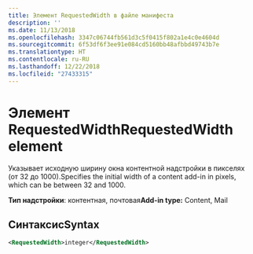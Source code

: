 ```yaml
---
title: Элемент RequestedWidth в файле манифеста
description: ''
ms.date: 11/13/2018
ms.openlocfilehash: 3347c06744fb561d3c5f0415f802a1e4c0e4604d
ms.sourcegitcommit: 6f53df6f3ee91e084cd5160bb48afbbd49743b7e
ms.translationtype: HT
ms.contentlocale: ru-RU
ms.lasthandoff: 12/22/2018
ms.locfileid: "27433315"
---
```

# <a name="requestedwidth-element"></a><span data-ttu-id="6df3f-102">Элемент RequestedWidth</span><span class="sxs-lookup"><span data-stu-id="6df3f-102">RequestedWidth element</span></span>

<span data-ttu-id="6df3f-103">Указывает исходную ширину окна контентной надстройки в пикселях (от 32 до 1000).</span><span class="sxs-lookup"><span data-stu-id="6df3f-103">Specifies the initial width of a content add-in in pixels, which can be between 32 and 1000.</span></span>

<span data-ttu-id="6df3f-104">**Тип надстройки**: контентная, почтовая</span><span class="sxs-lookup"><span data-stu-id="6df3f-104">**Add-in type:** Content, Mail</span></span>

## <a name="syntax"></a><span data-ttu-id="6df3f-105">Синтаксис</span><span class="sxs-lookup"><span data-stu-id="6df3f-105">Syntax</span></span>

```XML
<RequestedWidth>integer</RequestedWidth>
```

